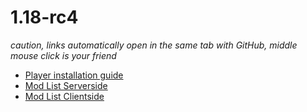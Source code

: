 # 1.18-rc4
*caution, links automatically open in the same tab with GitHub, middle mouse click is your friend*
* [Player installation guide](Installation.MD)
* [Mod List Serverside](ServerMods.MD)
* [Mod List Clientside](ClientMods.MD)
